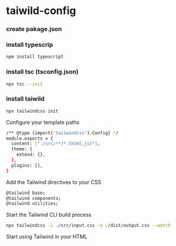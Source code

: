 # taiwild-config
### create pakage.json
### install typescrip
```sh
npm install typescript
```
### install tsc (tsconfig.json)
```sh
npx tsc --init
```

### install taiwild
```sh
npx tailwindcss init
```

Configure your template paths
```sh
/** @type {import('tailwindcss').Config} */
module.exports = {
  content: ["./src/**/*.{html,js}"],
  theme: {
    extend: {},
  },
  plugins: [],
}
```

Add the Tailwind directives to your CSS

```sh 
@tailwind base;
@tailwind components;
@tailwind utilities;
```

Start the Tailwind CLI build process

```sh
npx tailwindcss -i ./src/input.css -o ./dist/output.css --watch
```

Start using Tailwind in your HTML




